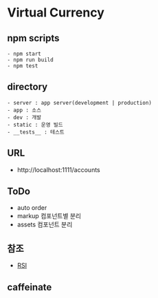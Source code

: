 # Virtual Currency

## npm scripts

    - npm start
    - npm run build
    - npm test

## directory

    - server : app server(development | production)
    - app : 소스
    - dev : 개발
    - static : 운영 빌드
    - __tests__ : 테스트

## URL

-   http://localhost:1111/accounts

## ToDo

-   auto order
-   markup 컴포넌트별 분리
-   assets 컴포넌트 분리

## 참조

-   [RSI](https://blog.naver.com/PostView.naver?blogId=maripsee&logNo=222895780877)

## caffeinate
